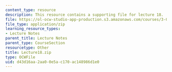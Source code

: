 ```yaml
---
content_type: resource
description: This resource contains a supporting file for lecture 18.
file: https://ol-ocw-studio-app-production.s3.amazonaws.com/courses/3-016-mathematics-for-materials-scientists-and-engineers-fall-2005/d43d16aa2aa00e5ac170ac148986d1e0_Lecture18.zip
file_type: application/zip
learning_resource_types:
- Lecture Notes
parent_title: Lecture Notes
parent_type: CourseSection
resourcetype: Other
title: Lecture18.zip
type: OCWFile
uid: d43d16aa-2aa0-0e5a-c170-ac148986d1e0
---
```


